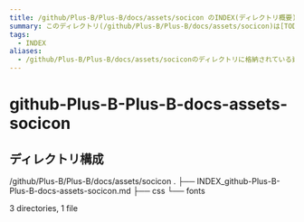 ```yaml
---
title: /github/Plus-B/Plus-B/docs/assets/socicon のINDEX(ディレクトリ概要)
summary: このディレクトリ(/github/Plus-B/Plus-B/docs/assets/socicon)は[TODO:XXXX(このディレクトリに保存するファイルの説明を書く)]を格納する場所です。
tags:
  - INDEX
aliases:
  - /github/Plus-B/Plus-B/docs/assets/sociconのディレクトリに格納されている資料について(INDEX:索引)
---
```


# github-Plus-B-Plus-B-docs-assets-socicon

## ディレクトリ構成

/github/Plus-B/Plus-B/docs/assets/socicon
.
├── INDEX_github-Plus-B-Plus-B-docs-assets-socicon.md
├── css
└── fonts

3 directories, 1 file


